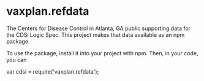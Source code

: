 ﻿# vaxplan.refdata
The Centers for Disease Control in Atlanta, GA public supporting data for the CDSi Logic Spec. 
This project makes that data available as an npm package. 

To use the package, install it into your project with npm. Then, in your code, you can

var cdsi = require('vaxplan.refdata');


